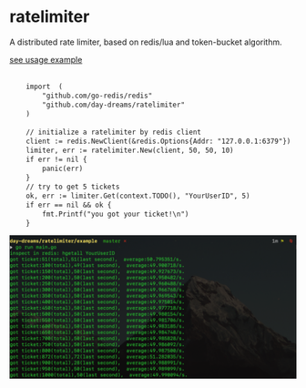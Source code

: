 # ratelimiter

A distributed rate limiter, based on redis/lua and token-bucket algorithm.

[see usage example](./example/main.go)

```golang

    import 	(
        "github.com/go-redis/redis"
        "github.com/day-dreams/ratelimiter"
    )

    // initialize a ratelimiter by redis client
    client := redis.NewClient(&redis.Options{Addr: "127.0.0.1:6379"})
    limiter, err := ratelimiter.New(client, 50, 50, 10)
    if err != nil {
        panic(err)
    }
    // try to get 5 tickets
    ok, err := limiter.Get(context.TODO(), "YourUserID", 5)
    if err == nil && ok {
        fmt.Printf("you got your ticket!\n")
    }
```


![demo](./demo.png)
